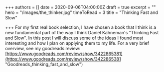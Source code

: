 +++
authors = []
date = 2020-09-06T04:00:00Z
draft = true
excerpt = ""
hero = "/images/the_thinker.jpg"
timeToRead = 3
title = "Thinking Fast and Slow"

+++
For my first real book selection, I have chosen a book that I think is a new fundamental part of the way I think Daniel Kahneman's "Thinking Fast and Slow". In this post I will discuss some of the ideas I found most interesting and how I plan on applying them to my life. For a very brief overview, see my goodreads review: [https://www.goodreads.com/review/show/3422865381](https://www.goodreads.com/review/show/3422865381 "Goodreads_thinking_fast_and_slow")